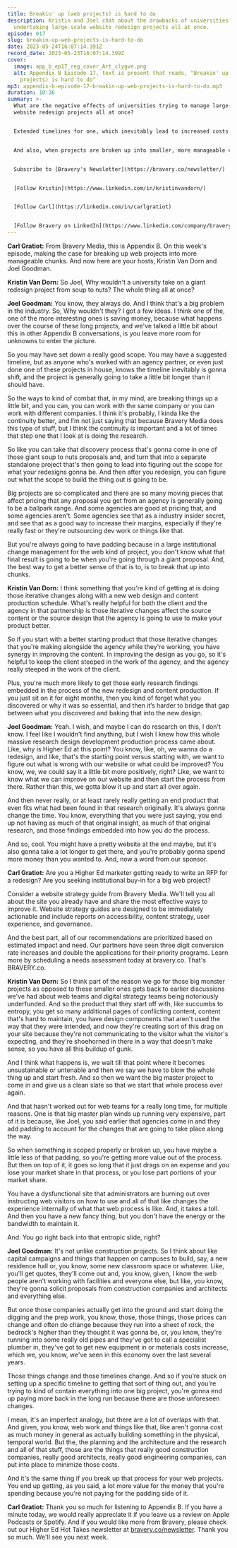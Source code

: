 ```yaml
---
title: Breakin' up (web projects) is hard to do
description: Kristin and Joel chat about the drawbacks of universities
  undertaking large-scale website redesign projects all at once.
episode: 017
slug: breakin-up-web-projects-is-hard-to-do
date: 2023-05-24T16:07:14.391Z
record_date: 2023-05-23T16:07:14.399Z
cover:
  image: app_b_ep17_reg_cover_Art_clygve.png
  alt: Appendix B Episode 17, text is present that reads, "Breakin' up (web
    projects) is hard to do"
mp3: appendix-b-episode-17-breakin-up-web-projects-is-hard-to-do.mp3
duration: 10:36
summary: >-
  What are the negative effects of universities trying to manage large-scale
  website redesign projects all at once?


  Extended timelines for one, which inevitably lead to increased costs.


  And also, when projects are broken up into smaller, more manageable chunks, greater communication and collaboration between the agency and client can occur. 


  Subscribe to [Bravery's Newsletter](https://bravery.co/newsletter/)


  [Follow Kristin](https://www.linkedin.com/in/kristinvandorn/)


  [Follow Carl](https://linkedin.com/in/carlgratiot)


  [Follow Bravery on LinkedIn](https://www.linkedin.com/company/bravery-media/)
---
```

**Carl Gratiot:** From Bravery Media, this is Appendix B. On this week's episode, making the case for breaking up web projects into more manageable chunks. And now here are your hosts, Kristin Van Dorn and Joel Goodman. 

**Kristin Van Dorn:** So Joel, Why wouldn't a university take on a giant redesign project from soup to nuts? The whole thing all at once?

**Joel Goodman:** You know, they always do. And I think that's a big problem in the industry. So, Why wouldn't they? I got a few ideas. I think one of the, one of the more interesting ones is saving money, because what happens over the course of these long projects, and we've talked a little bit about this in other Appendix B conversations, is you leave more room for unknowns to enter the picture.

So you may have set down a really good scope. You may have a suggested timeline, but as anyone who's worked with an agency partner, or even just done one of these projects in house, knows the timeline inevitably is gonna shift, and the project is generally going to take a little bit longer than it should have.

So the ways to kind of combat that, in my mind, are breaking things up a little bit, and you can, you can work with the same company or you can work with different companies. I think it's probably, I kinda like the continuity better, and I’m not just saying that because Bravery Media does this type of stuff, but I think the continuity is important and a lot of times that step one that I look at is doing the research.

So like you can take that discovery process that's gonna come in one of those giant soup to nuts proposals and, and turn that into a separate standalone project that's then going to lead into figuring out the scope for what your redesigns gonna be. And then after you redesign, you can figure out what the scope to build the thing out is going to be.

Big projects are so complicated and there are so many moving pieces that affect pricing that any proposal you get from an agency is generally going to be a ballpark range. And some agencies are good at pricing that, and some agencies aren't. Some agencies see that as a industry insider secret, and see that as a good way to increase their margins, especially if they're really fast or they're outsourcing dev work or things like that.

But you're always going to have padding because in a large institutional change management for the web kind of project, you don't know what that final result is going to be when you're going through a giant proposal. And, the best way to get a better sense of that is to, is to break that up into chunks.

**Kristin Van Dorn:** I think something that you're kind of getting at is doing those iterative changes along with a new web design and content production schedule. What's really helpful for both the client and the agency in that partnership is those iterative changes affect the source content or the source design that the agency is going to use to make your product better.

So if you start with a better starting product that those iterative changes that you're making alongside the agency while they're working, you have synergy in improving the content. In improving the design as you go, so it's helpful to keep the client steeped in the work of the agency, and the agency really steeped in the work of the client.

Plus, you're much more likely to get those early research findings embedded in the process of the new redesign and content production. If you just sit on it for eight months, then you kind of forget what you discovered or why it was so essential, and then it’s harder to bridge that gap between what you discovered and baking that into the new design.

**Joel Goodman:** Yeah. I wish, and maybe I can do research on this, I don't know. I feel like I wouldn't find anything, but I wish I knew how this whole massive research design development production process came about. Like, why is Higher Ed at this point? You know, like, oh, we wanna do a redesign, and like, that's the starting point versus starting with, we want to figure out what is wrong with our website or what could be improved? You know, we, we could say it a little bit more positively, right? Like, we want to know what we can improve on our website and then start the process from there. Rather than this, we gotta blow it up and start all over again.

And then never really, or at least rarely really getting an end product that even fits what had been found in that research originally. It's always gonna change the time. You know, everything that you were just saying, you end up not having as much of that original insight, as much of that original research, and those findings embedded into how you do the process.

And so, cool. You might have a pretty website at the end maybe, but it's also gonna take a lot longer to get there, and you're probably gonna spend more money than you wanted to. And, now a word from our sponsor.

**Carl Gratiot:** Are you a Higher Ed marketer getting ready to write an RFP for a redesign? Are you seeking institutional buy-in for a big web project?

Consider a website strategy guide from Bravery Media. We'll tell you all about the site you already have and share the most effective ways to improve it. Website strategy guides are designed to be immediately actionable and include reports on accessibility, content strategy, user experience, and governance.

And the best part, all of our recommendations are prioritized based on estimated impact and need. Our partners have seen three digit conversion rate increases and double the applications for their priority programs. Learn more by scheduling a needs assessment today at bravery.co. That's BRAVERY.co.

**Kristin Van Dorn:** So I think part of the reason we go for those big monster projects as opposed to these smaller ones gets back to earlier discussions we've had about web teams and digital strategy teams being notoriously underfunded. And so the product that they start off with, like succumbs to entropy, you get so many additional pages of conflicting content, content that's hard to maintain, you have design components that aren't used the way that they were intended, and now they're creating sort of this drag on your site because they're not communicating to the visitor what the visitor's expecting, and they're shoehorned in there in a way that doesn't make sense, so you have all this buildup of gunk. 

And I think what happens is, we wait till that point where it becomes unsustainable or untenable and then we say we have to blow the whole thing up and start fresh. And so then we want the big master project to come in and give us a clean slate so that we start that whole process over again.

And that hasn't worked out for web teams for a really long time, for multiple reasons. One is that big master plan winds up running very expensive, part of it is because, like Joel, you said earlier that agencies come in and they add padding to account for the changes that are going to take place along the way.

So when something is scoped properly or broken up, you have maybe a little less of that padding, so you're getting more value out of the process. But then on top of it, it goes so long that it just drags on an expense and you lose your market share in that process, or you lose part portions of your market share.

You have a dysfunctional site that administrators are burning out over instructing web visitors on how to use and all of that like changes the experience internally of what that web process is like. And, it takes a toll. And then you have a new fancy thing, but you don't have the energy or the bandwidth to maintain it.

And. You go right back into that entropic slide, right?

**Joel Goodman:** It's not unlike construction projects. So I think about like capital campaigns and things that happen on campuses to build, say, a new residence hall or, you know, some new classroom space or whatever. Like, you'll get quotes, they'll come out and, you know, given, I know the web people aren't working with facilities and everyone else, but like, you know, they're gonna solicit proposals from construction companies and architects and everything else.

But once those companies actually get into the ground and start doing the digging and the prep work, you know, those, those things, those prices can change and often do change because they run into a sheet of rock, the bedrock's higher than they thought it was gonna be, or, you know, they're running into some really old pipes and they've got to call a specialist plumber in, they've got to get new equipment in or materials costs increase, which we, you know, we've seen in this economy over the last several years.

Those things change and those timelines change. And so if you’re stuck on setting up a specific timeline to getting that sort of thing out, and you're trying to kind of contain everything into one big project, you're gonna end up paying more back in the long run because there are those unforeseen changes.

I mean, it's an imperfect analogy, but there are a lot of overlaps with that. And given, you know, web work and things like that, like aren't gonna cost as much money in general as actually building something in the physical, temporal world. But the, the planning and the architecture and the research and all of that stuff, those are the things that really good construction companies, really good architects, really good engineering companies, can put into place to minimize those costs.

And it's the same thing if you break up that process for your web projects. You end up getting, as you said, a lot more value for the money that you're spending because you're not paying for the padding side of it.

**Carl Gratiot:** Thank you so much for listening to Appendix B. If you have a minute today, we would really appreciate it if you leave us a review on Apple Podcasts or Spotify. And if you would like more from Bravery, please check out our Higher Ed Hot Takes newsletter at [bravery.co/newsletter](https://bravery.co/newsletter). Thank you so much. We'll see you next week.